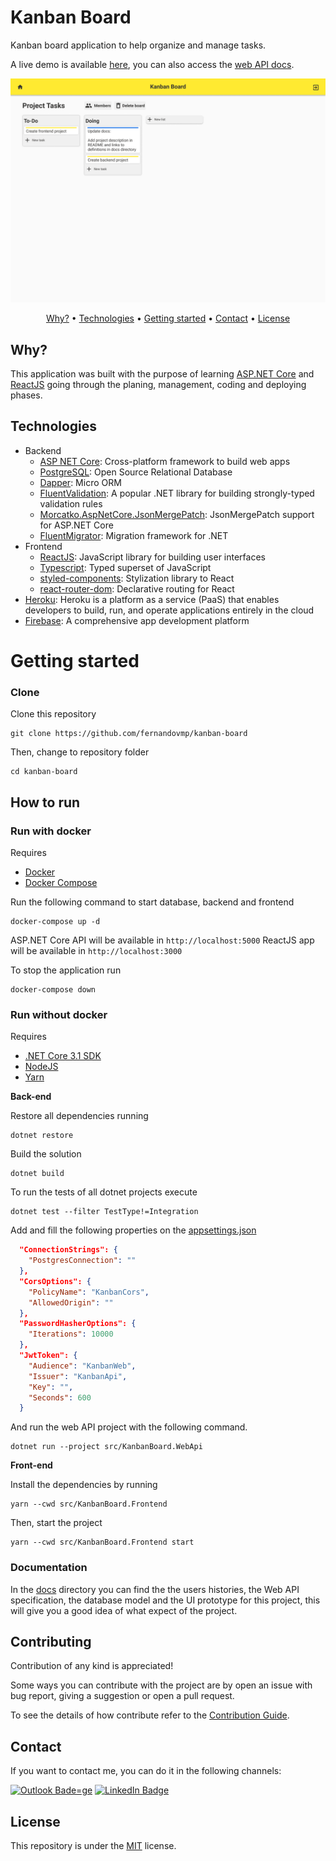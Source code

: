 # Kanban Board

Kanban board application to help organize and manage tasks.

A live demo is available [here](https://kanban-board-web.web.app/), you can also access the [web API docs](https://api-kanban-board.herokuapp.com/docs).

![UI prototype](./docs/ui/Board.png)

<p align="center">
 <a href="#why">Why?</a> •
 <a href="#technologies">Technologies</a> •
 <a href="#getting-started">Getting started</a> •
 <a href="#contact">Contact</a> •
 <a href="#license">License</a>
</p>

## Why?

This application was built with the purpose of learning
[ASP.NET Core](https://docs.microsoft.com/en-us/aspnet/core/?view=aspnetcore-3.1)
and [ReactJS](https://reactjs.org/) going through the planing, management,
coding and deploying phases.

## Technologies

-   Backend
    -   [ASP NET Core](https://docs.microsoft.com/en-us/aspnet/core/?view=aspnetcore-3.1):
        Cross-platform framework to build web apps
    -   [PostgreSQL](https://www.postgresql.org/): Open Source Relational
        Database
    -   [Dapper](https://dapper-tutorial.net/dapper): Micro ORM
    -   [FluentValidation](https://fluentvalidation.net/): A popular .NET library for building strongly-typed validation rules
    -   [Morcatko.AspNetCore.JsonMergePatch](https://github.com/Morcatko/Morcatko.AspNetCore.JsonMergePatch): JsonMergePatch support for ASP.NET Core
    -   [FluentMigrator](https://github.com/fluentmigrator/fluentmigrator): Migration framework for .NET
-   Frontend
    -   [ReactJS](https://reactjs.org/): JavaScript library for building user
        interfaces
    -   [Typescript](https://www.typescriptlang.org/): Typed superset of
        JavaScript
    -   [styled-components](https://styled-components.com/): Stylization library to React
    -   [react-router-dom](https://reacttraining.com/react-router/web/guides/quick-start): Declarative routing for React
-   [Heroku](https://www.heroku.com/): Heroku is a platform as a service (PaaS) that enables developers to build, run, and operate applications entirely in the cloud
-   [Firebase](https://firebase.google.com/): A comprehensive app
    development platform

# Getting started

### Clone

Clone this repository

```
git clone https://github.com/fernandovmp/kanban-board
```

Then, change to repository folder

```
cd kanban-board
```

## How to run

### Run with docker

Requires

-   [Docker](https://docs.docker.com/get-docker/)
-   [Docker Compose](https://docs.docker.com/compose/install/)

Run the following command to start database, backend and frontend

```
docker-compose up -d
```

ASP.NET Core API will be available in `http://localhost:5000`
ReactJS app will be available in `http://localhost:3000`

To stop the application run

```
docker-compose down
```

### Run without docker

Requires

-   [.NET Core 3.1 SDK](https://dotnet.microsoft.com/download)
-   [NodeJS](https://nodejs.org/en/)
-   [Yarn](https://yarnpkg.com/)

**Back-end**

Restore all dependencies running

```
dotnet restore
```

Build the solution

```
dotnet build
```

To run the tests of all dotnet projects execute

```
dotnet test --filter TestType!=Integration
```

Add and fill the following properties on the [appsettings.json](./src/KanbanBoard.WebApi/appsettings.json)

```json
  "ConnectionStrings": {
    "PostgresConnection": ""
  },
  "CorsOptions": {
    "PolicyName": "KanbanCors",
    "AllowedOrigin": ""
  },
  "PasswordHasherOptions": {
    "Iterations": 10000
  },
  "JwtToken": {
    "Audience": "KanbanWeb",
    "Issuer": "KanbanApi",
    "Key": "",
    "Seconds": 600
  }
```

And run the web API project with the following command.

```
dotnet run --project src/KanbanBoard.WebApi
```

**Front-end**

Install the dependencies by running

```
yarn --cwd src/KanbanBoard.Frontend
```

Then, start the project

```
yarn --cwd src/KanbanBoard.Frontend start
```

### Documentation

In the [docs](./docs) directory you can find the the users histories, the Web
API specification, the database model and the UI prototype for this project,
this will give you a good idea of what expect of the project.

## Contributing

Contribution of any kind is appreciated!

Some ways you can contribute with the project are by open an issue with bug
report, giving a suggestion or open a pull request.

To see the details of how contribute refer to the
[Contribution Guide](.github/contributing.md).

## Contact

If you want to contact me, you can do it in the following channels:

[![Outlook Bade=ge](https://img.shields.io/badge/-fernandovmp@outlook.com-0078d4?style=flat-square&logo=microsoft-outlook&logoColor=white&link=mailto:fernandovmp@outlook.com)](mailto:fernandovmp@outlook.com)
[![LinkedIn Badge](https://img.shields.io/badge/-Fernando-blue?style=flat-square&logo=Linkedin&logoColor=white&link=https://www.linkedin.com/in/fernandovmp/)](https://www.linkedin.com/in/fernandovmp/)

## License

This repository is under the [MIT](./LICENSE) license.
